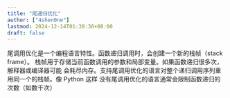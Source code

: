 ```yaml
---
title: "尾递归优化"
author: ["4shen0ne"]
lastmod: 2024-12-14T01:39:36+08:00
draft: false
---
```


尾调用优化是一个编程语言特性。函数递归调用时，会创建一个新的栈帧（stack frame）。
栈帧用于存储当前函数调用的参数和局部变量。如果函数递归很多次，解释器或编译器可能
会耗尽内存。支持尾调用优化的语言对整个递归调用序列重用同一个的栈帧。像 Python 这样
没有尾调用优化的语言通常会限制函数递归的次数（如数千次）

